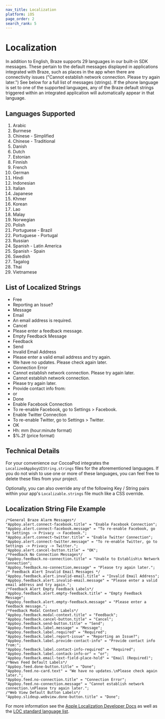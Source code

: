 ```yaml
---
nav_title: Localization
platform: iOS
page_order: 2
search_rank: 5
---
```

# Localization

In addition to English, Braze supports 29 languages in our built-in SDK messages. These pertain to the default messages displayed in applications integrated with Braze, such as places in the app when there are connectivity issues ("Cannot establish network connection. Please try again later.") See below for a full list of messages (strings). If the phone language is set to one of the supported languages, any of the Braze default strings triggered within an integrated application will automatically appear in that language.

## Languages Supported
1. Arabic
2. Burmese
3. Chinese - Simplified
4. Chinese - Traditional
5. Danish
6. Dutch
7. Estonian
8. Finnish
9. French
10. German
11. Hindi
12. Indonesian
13. Italian
14. Japanese
15. Khmer
16. Korean
17. Lao
18. Malay
19. Norwegian
20. Polish
21. Portuguese - Brazil
22. Portuguese - Portugal
23. Russian
24. Spanish - Latin America
25. Spanish - Spain
26. Swedish
27. Tagalog
28. Thai
29. Vietnamese

## List of Localized Strings

- Free
- Reporting an Issue?
- Message
- Email
- An email address is required.
- Cancel
- Please enter a feedback message.
- Empty Feedback Message
- Feedback
- Send
- Invalid Email Address
- Please enter a valid email address and try again.
- We have no updates. Please check again later.
- Connection Error
- Cannot establish network connection. Please try again later.
- Cannot establish network connection.
- Please try again later.
- Provide contact info from:
- or
- Done
- Enable Facebook Connection
- To re-enable Facebook, go to Settings > Facebook.
- Enable Twitter Connection
- To re-enable Twitter, go to Settings > Twitter.
- OK
- Hh: mm (hour:minute format)
- $%.2f (price format)

## Technical Details

For your convenience our CocoaPod integrates the `LocalizedAppboyUIString.strings` files for the aforementioned languages. If you do not wish to use one or more of these languages, you can feel free to delete these files from your project.

Optionally, you can also override any of the following Key / String pairs within your app's `Localizable.strings` file much like a CSS override.

## Localization String File Example

```objc
/*General Braze Alarm Messages*/
"Appboy.alert.connect-facebook.title" = "Enable Facebook Connection";
"Appboy.alert.connect-facebook.message" = "To re-enable Facebook, go to Settings -> Privacy -> Facebook.";
"Appboy.alert.connect-twitter.title" = "Enable Twitter Connection";
"Appboy.alert.connect-twitter.message" = "To re-enable Twitter, go to Settings -> Privacy -> Twitter.";
"Appboy.alert.cancel-button.title" = "OK";
/*Feedback No Connection Messages*/
"Appboy.feedback.no-connection.title" = "Unable to Establish\n Network Connection";
"Appboy.feedback.no-connection.message" = "Please try again later.";
/* Feedback Alert Invalid Email Messages */
"Appboy.feedback.alert.invalid-email.title" = "Invalid Email Address";
"Appboy.feedback.alert.invalid-email.message" = "Please enter a valid email address and try again.";
/*Feedback Alert Empty Feedback Labels*/
"Appboy.feedback.alert.empty-feedback.title" = "Empty Feedback Message";
"Appboy.feedback.alert.empty-feedback.message" = "Please enter a feedback message.";
/*Feedback Modal Context Labels*/
"Appboy.feedback.modal-context.title" = "Feedback";
"Appboy.feedback.cancel-button.title" = "Cancel";
"Appboy.feedback.send-button.title" = "Send";
"Appboy.feedback.label.message" = "Message";
"Appboy.feedback.label.required" = "Required";
"Appboy.feedback.label.report-issue" = "Reporting an Issue?";
"Appboy.feedback.label.provide-contact-info" = "Provide contact info from:";
"Appboy.feedback.label.contact-info-required" = "Required";
"Appboy.feedback.label.contack-info-or" = "or";
"Appboy.feedback.email-text-field-place-hold" = "Email (Required)";
/*News Feed Default Labels*/
"Appboy.feed.done-button.title" = "Done";
"Appboy.feed.no-card.text" = "We have no updates.\nPlease check again later.";
"Appboy.feed.no-connection.title" = "Connection Error";
"Appboy.feed.no-connection.message" = "Cannot establish network connection.\nPlease try again later.";
/*Web View Default Button Labels*/
"Appboy.slideup.webview.done-button.title" = "Done";
```

For more information see the [Apple Localization Developer Docs][3] as well as the [LOC standard language list][4].

[3]: https://developer.apple.com/library/ios/documentation/CoreFoundation/Reference/CFLocaleRef/
[4]: http://www.loc.gov/standards/iso639-2/php/English_list.php
